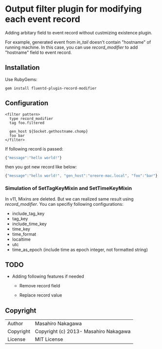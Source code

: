 # Output filter plugin for modifying each event record

Adding arbitary field to event record without custmizing existence plugin.

For example, generated event from *in_tail* doesn't contain "hostname" of running machine.
In this case, you can use *record_modifier* to add "hostname" field to event record.

## Installation

Use RubyGems:

    gem install fluentd-plugin-record-modifier

## Configuration

    <filter pattern>
      type record_modifier
      tag foo.filtered

      gen_host ${Socket.gethostname.chomp}
      foo bar
    </filter>

If following record is passed:

```js
{"message":"hello world!"}
```

then you got new record like below:

```js
{"message":"hello world!", "gen_host":"oreore-mac.local", "foo":"bar"}
```

### Simulation of SetTagKeyMixin and SetTimeKeyMixin

In v11, Mixins are deleted. But we can realized same result using *record_modifier*.
You can specifiy following configurations:

* include_tag_key
* tag_key
* include_time_key
* time_key
* time_format
* localtime
* utc
* time_as_epoch (include time as epoch integer, not formatted string)

## TODO

* Adding following features if needed

    * Remove record field

    * Replace record value


## Copyright

<table>
  <tr>
    <td>Author</td><td>Masahiro Nakagawa <repeatedly@gmail.com></td>
  </tr>
  <tr>
    <td>Copyright</td><td>Copyright (c) 2013- Masahiro Nakagawa</td>
  </tr>
  <tr>
    <td>License</td><td>MIT License</td>
  </tr>
</table>
